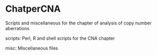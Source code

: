 # ChatperCNA
Scripts and miscellaneous for the chapter of analysis of copy number aberrations

scripts:
Perl, R and shell scripts for the CNA chapter

misc:
Miscellaneous files
